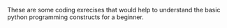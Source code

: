 These are some coding exrecises that would help to understand the basic python programming constructs for a beginner.
